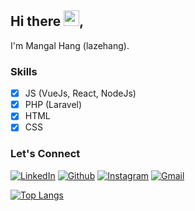 ## Hi there <img src="https://media.giphy.com/media/hvRJCLFzcasrR4ia7z/giphy.gif" width="25">,
I'm Mangal Hang (lazehang).

### Skills
- [x] JS (VueJs, React, NodeJs)
- [x] PHP (Laravel)
- [x] HTML
- [x] CSS

### Let's Connect
[![LinkedIn](https://img.shields.io/badge/linkedin-black?style=flat-square&logo=linkedin)](https://www.linkedin.com/in/mangal-limbu-05a951111/)
[![Github](https://img.shields.io/badge/github-black?style=flat-square&logo=github)](https://github.com/lazehang)
[![Instagram](https://img.shields.io/badge/instagram-black?style=flat-square&logo=instagram)](https://instagram.com/lazeh4ng/)
[![Gmail](https://img.shields.io/badge/gmail-black?style=flat-square&logo=gmail)](mailto:hello@lazehang.com)



[![Top Langs](https://github-readme-stats.vercel.app/api/top-langs/?username=lazehang&layout=compact)](https://github.com/lazehang)